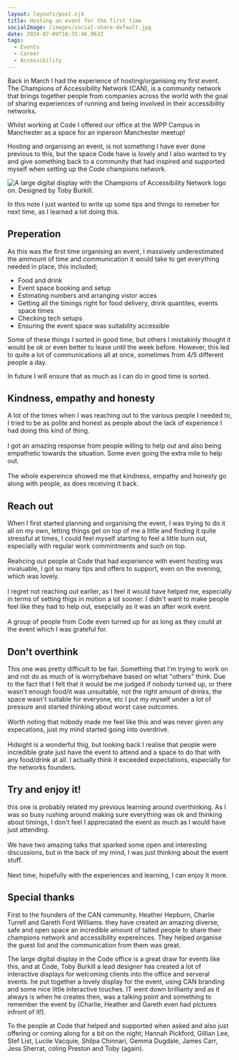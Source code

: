 ```yaml
---
layout: layouts/post.njk
title: Hosting an event for the first time
socialImage: /images/social-share-default.jpg
date: 2024-07-09T10:35:46.963Z
tags:
  - Events
  - Career
  - Accessibility
---
```

Back in March I had the experience of hosting/organising my first event. The Champions of Accessibility Network (CAN), is a community network that brings together people from companies across the world with the goal of sharing experiences of running and being involved in their accessibility networks.

Whilst working at Code I offered our office at the WPP Campus in Manchester as a space for an inperson Manchester meetup!

Hosting and organising an event, is not something I have ever done previous to this, but the space Code have is lovely and I also wanted to try and give something back to a community that had inspired and supported myself when setting up the Code champions network.

![A large digital display with the Champions of Accessibility Network logo on. Designed by Toby Burkill.](/images/img_1047-1-.jpg)

In this note I just wanted to write up some tips and things to remeber for next time, as I learned a lot doing this.

## Preperation

As this was the first time organising an event, I massively underestimated the ammount of time and communication it would take to get everything needed in place, this included;

* Food and drink
* Event space booking and setup
* Estimating numbers and arranging vistor acces
* Getting all the timings right for food delivery, drink quantites, events space times
* Checking tech setups
* Ensuring the event space was suitability accessible

Some of these things I sorted in good time, but others I mistakinly thought it would be ok or even better to leave until the week before. However, this led to quite a lot of communications all at once, sometimes from 4/5 different people a day.

In future I will ensure that as much as I can do in good time is sorted.

## Kindness, empathy and honesty

A lot of the times when I was reaching out to the various people I needed to, I tried to be as polite and honest as people about the lack of experience I had doing this kind of thing.\
\
I got an amazing response from people willing to help out and also being empathetic towards the situation. Some even going the extra mile to help out.\
\
The whole expereince showed me that kindness, empathy and honesty go along with people, as does receiving it back.

## Reach out

When I first started planning and organising the event, I was trying to do it all on my own, letting things get on top of me a little and finding it quite stressful at times, I could feel myself starting to feel a little burn out, especially with regular work commintments and such on top.\
\
Reahcing out people at Code that had experience with event hosting was invaluable, I got so many tips and offers to support, even on the evening, which was lovely.\
\
I regret not reaching out earlier, as I feel it would have helped me, especially in terms of setting thigs in motion a lot sooner. I didn't want to make people feel like they had to help out, esepcially as it was an after work event.\
\
A group of people from Code even turned up for as long as they could at the event which I was grateful for.

## Don't overthink

This one was pretty difficult to be fair. Something that I'm trying to work on and not do as much of is worry/behave based on what "others" think. Due to the fact that I felt that it would be me judged if nobody turned up, or there wasn't enough food/it was unsuitable, not the right amount of drinks, the space wasn't suitable for everyone, etc I put my myself under a lot of pressure and started thinking about worst case outcomes.\
\
Worth noting that nobody made me feel like this and was never given any expecations, just my mind started going into overdrive.\
\
Hidsight is a wonderful thig, but looking back I realise that people were incredible grate just have the event to attend and a space to do that with any food/drink at all. I actually think it exceeded expectations, especially for the networks founders.

## Try and enjoy it!

this one is probably related my previous learning around overthinking. As I was so busy rushing around making sure everything was ok and thinking about timings, I don't feel I appreciated the event as much as I would have just attending. \
\
We have two amazing talks that sparked some open and interesting discussions, but in the back of my mind, I was just thinking about the event stuff.\
\
Next time, hopefully with the experiences and learning, I can enjoy it more.

## Special thanks

First to the founders of the CAN community. Heather Hepburn, Charlie Turrell and Gareth Ford WIlliams. they have created an amazing diverse, safe and open space an incredible amount of talted people to share their champions network and accessibility expereinces. They helped organise the guest list and the communication from them was great.

The large digital display in the Code office is a great draw for events like this, and at Code, Toby Burkill a lead designer has created a lot of interactive displays for welcoming clients into the office and serveral events. he put together a lovely display for the event, using CAN branding and some nice little interactive touches. IT went down brillianty and as it always is when he creates then, was a talking point and something to remember the event by (Charlie, Heather and Gareth even had pictures infront of it!).

To the people at Code that helped and supported when asked and also just offering or coming along for a bit on the night; Hannah Pickford, Gillian Lee, Stef List, Lucile Vacquie, Shilpa Chinnari, Gemma Dugdale, James Carr, Jess Sherrat, coling Preston and Toby (again).